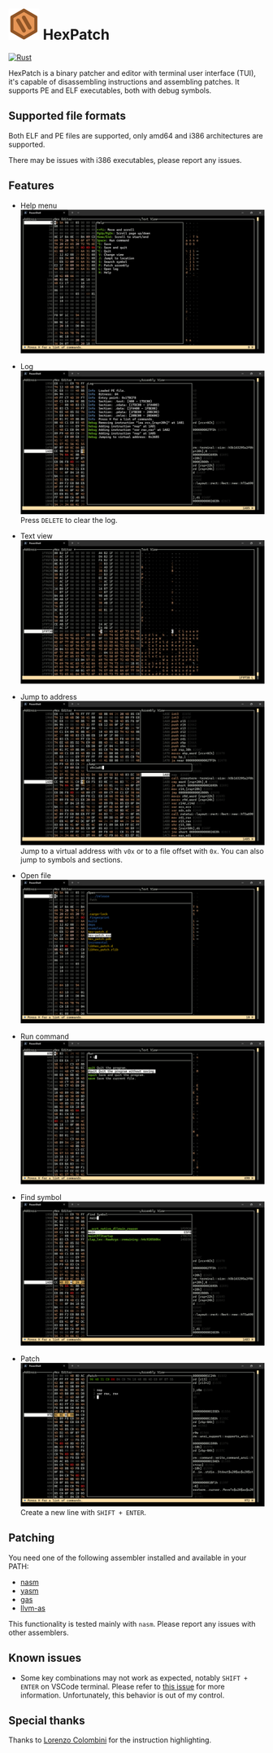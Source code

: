 # ![Logo](./assets/logo.svg) HexPatch

[![Rust](https://github.com/Etto48/HexPatch/actions/workflows/rust.yml/badge.svg)](https://github.com/Etto48/HexPatch/actions/workflows/rust.yml)

HexPatch is a binary patcher and editor with terminal user interface (TUI), it's capable of disassembling instructions and assembling patches.
It supports PE and ELF executables, both with debug symbols.

## Supported file formats

Both ELF and PE files are supported, only amd64 and i386 architectures are supported.

There may be issues with i386 executables, please report any issues.

## Features

- Help menu
    ![Help menu](./assets/help.png)

- Log
    ![Log](./assets/log.png)
    Press `DELETE` to clear the log.

- Text view
    ![Text view](./assets/text_view.png)

- Jump to address
    ![Jump to address](./assets/jump.png)
    Jump to a virtual address with `v0x` or to a file offset with `0x`. You can also jump to symbols and sections.

- Open file
    ![Open file](./assets/open.png)

- Run command
    ![Run command](./assets/run.png)

- Find symbol
    ![Find symbol](./assets/find_symbol.png)

- Patch
    ![Patch](./assets/patch.png)
    Create a new line with `SHIFT + ENTER`.

## Patching

You need one of the following assembler installed and available in your PATH:

- [nasm](https://www.nasm.us/)
- [yasm](http://yasm.tortall.net/)
- [gas](https://www.gnu.org/software/binutils/)
- [llvm-as](https://llvm.org/docs/CommandGuide/llvm-as.html)

This functionality is tested mainly with `nasm`. Please report any issues with other assemblers.

## Known issues

- Some key combinations may not work as expected, notably `SHIFT + ENTER` on VSCode terminal. Please refer to [this issue](https://github.com/crossterm-rs/crossterm/issues/685) for more information. Unfortunately, this behavior is out of my control.

## Special thanks

Thanks to [Lorenzo Colombini](https://github.com/Lorenzinco) for the instruction highlighting.
